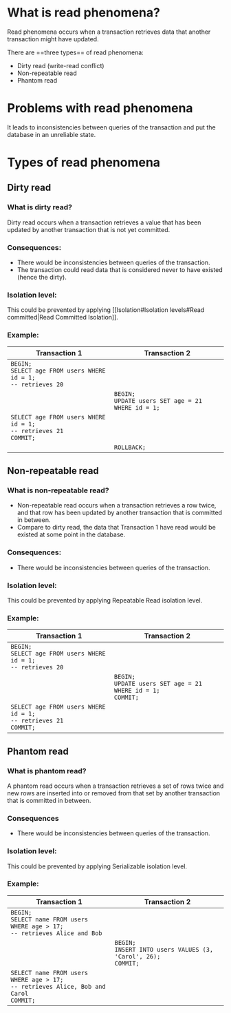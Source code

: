 # What is read phenomena?

Read phenomena occurs when a transaction retrieves data that another transaction might have updated.

There are ==three types== of read phenomena:
- Dirty read (write-read conflict)
- Non-repeatable read
- Phantom read

# Problems with read phenomena

It leads to inconsistencies between queries of the transaction and put the database in an unreliable state.

# Types of read phenomena

## Dirty read

### What is dirty read?

Dirty read occurs when a transaction retrieves a value that has been updated by another transaction that is not yet committed.

### Consequences:

- There would be inconsistencies between queries of the transaction.
- The transaction could read data that is considered never to have existed (hence the dirty).

### Isolation level:

This could be prevented by applying [[Isolation#Isolation levels#Read committed|Read Committed Isolation]].

### Example:

| Transaction 1 | Transaction 2 |
| ---- | ---- |
| `BEGIN;`<br>`SELECT age FROM users WHERE id = 1;`<br>`-- retrieves 20` |  |
|  | `BEGIN;`<br>`UPDATE users SET age = 21 WHERE id = 1;`<br> |
| `SELECT age FROM users WHERE id = 1;`<br>`-- retrieves 21`<br>`COMMIT;`<br> |  |
|  | `ROLLBACK;`<br> |

## Non-repeatable read

### What is non-repeatable read?

- Non-repeatable read occurs when a transaction retrieves a row twice, and that row has been updated by another transaction that is committed in between.
- Compare to dirty read, the data that Transaction 1 have read would be existed at some point in the database.

### Consequences:

- There would be inconsistencies between queries of the transaction.

### Isolation level:

This could be prevented by applying Repeatable Read isolation level.

### Example:

| Transaction 1 | Transaction 2 |
| ---- | ---- |
| `BEGIN;`<br>`SELECT age FROM users WHERE id = 1;`<br>`-- retrieves 20` |  |
|  | `BEGIN;`<br>`UPDATE users SET age = 21 WHERE id = 1;`<br>`COMMIT;`<br> |
| `SELECT age FROM users WHERE id = 1;`<br>`-- retrieves 21`<br>`COMMIT;`<br> |  |

## Phantom read

### What is phantom read?

A phantom read occurs when a transaction retrieves a set of rows twice and new rows are inserted into or removed from that set by another transaction that is committed in between.

### Consequences

- There would be inconsistencies between queries of the transaction.

### Isolation level:

This could be prevented by applying Serializable isolation level.

### Example:

| Transaction 1 | Transaction 2 |
| ---- | ---- |
| `BEGIN;`<br>`SELECT name FROM users WHERE age > 17;`<br>`-- retrieves Alice and Bob` |  |
|  | `BEGIN;`<br>`INSERT INTO users VALUES (3, 'Carol', 26);`<br>`COMMIT;`<br> |
| `SELECT name FROM users WHERE age > 17;`<br>`-- retrieves Alice, Bob and Carol`<br>`COMMIT;`<br> |  |
